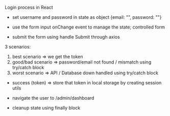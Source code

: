 Login process in React

- set username and password in state as object {email: "", password: ""}

- use the form input onChange event to manage the state; controlled form

- submit the form using handle Submit through axios

3 scenarios:

1. best scenario => we get the token
2. good/bad scenario => password/email not found / mismatch using try/catch block
3. worst scenario => API / Database down handled using try/catch block

- success (token) => store that token in local storage by creating session utils

- navigate the user to /admin/dashboard

- cleanup state using finally block
